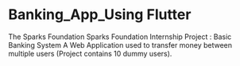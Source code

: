 # Banking_App_Using Flutter
The Sparks Foundation Sparks Foundation Internship Project : Basic Banking System A Web Application used to transfer money between multiple users (Project contains 10 dummy users).
